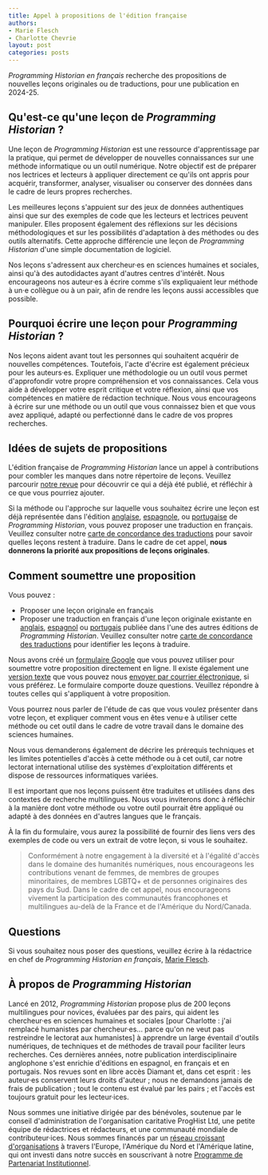 ```yaml
---
title: Appel à propositions de l'édition française
authors:
- Marie Flesch
- Charlotte Chevrie
layout: post
categories: posts 
---
```


_Programming Historian en français_ recherche des propositions de nouvelles leçons originales ou de traductions, pour une publication en 2024-25.

## Qu'est-ce qu'une leçon de _Programming Historian_&nbsp;?

Une leçon de _Programming Historian_ est une ressource d'apprentissage par la pratique, qui permet de développer de nouvelles connaissances sur une méthode informatique ou un outil numérique. Notre objectif est de préparer nos lectrices et lecteurs à appliquer directement ce qu'ils ont appris pour acquérir, transformer, analyser, visualiser ou conserver des données dans le cadre de leurs propres recherches.

Les meilleures leçons s'appuient sur des jeux de données authentiques ainsi que sur des exemples de code que les lecteurs et lectrices peuvent manipuler. Elles proposent également des réflexions sur les décisions méthodologiques et sur les possibilités d'adaptation à des méthodes ou des outils alternatifs. Cette approche différencie une leçon de _Programming Historian_ d'une simple documentation de logiciel.

Nos leçons s'adressent aux chercheur·es en sciences humaines et sociales, ainsi qu'à des autodidactes ayant d'autres centres d'intérêt. Nous encourageons nos auteur·es à écrire comme s'ils expliquaient leur méthode à un·e collègue ou à un pair, afin de rendre les leçons aussi accessibles que possible.

## Pourquoi écrire une leçon pour _Programming Historian_&nbsp;?

Nos leçons aident avant tout les personnes qui souhaitent acquérir de nouvelles compétences. Toutefois, l'acte d'écrire est également précieux pour les auteurs·es. Expliquer une méthodologie ou un outil vous permet d'approfondir votre propre compréhension et vos connaissances. Cela vous aide à développer votre esprit critique et votre réflexion, ainsi que vos compétences en matière de rédaction technique. Nous vous encourageons à écrire sur une méthode ou un outil que vous connaissez bien et que vous avez appliqué, adapté ou perfectionné dans le cadre de vos propres recherches.

## Idées de sujets de propositions

L'édition française de _Programming Historian_ lance un appel à contributions pour combler les manques dans notre répertoire de leçons. Veuillez parcourir [notre revue](/fr/leçons) pour découvrir ce qui a déjà été publié, et réfléchir à ce que vous pourriez ajouter.

Si la méthode ou l'approche sur laquelle vous souhaitez écrire une leçon est déjà représentée dans l'édition [anglaise](/en/lessons), [espagnole](/es/lecciones/), ou [portugaise](/pt/licoes/) de _Programming Historian_, vous pouvez proposer une traduction en français. Veuillez consulter notre [carte de concordance des traductions](/translation-concordance) pour savoir quelles leçons restent à traduire. Dans le cadre de cet appel, **nous donnerons la priorité aux propositions de leçons originales**.

## Comment soumettre une proposition

Vous pouvez&nbsp;:

- Proposer une leçon originale en français
- Proposer une traduction en français d'une leçon originale existante en [anglais](/en/lessons), [espagnol](/es/lecciones/) ou [portugais](/pt/licoes/) publiée dans l'une des autres éditions de _Programming Historian_. Veuillez consulter notre [carte de concordance des traductions](/translation-concordance) pour identifier les leçons à traduire.

Nous avons créé un [formulaire Google](https://forms.gle/XG7sXu7EaCbnwAd56) que vous pouvez utiliser pour soumettre votre proposition directement en ligne. Il existe également une [version texte](/assets/forms/Formulaire.Tutoriel.txt) que vous pouvez nous [envoyer par courrier électronique](mailto:francais@programminghistorian.org), si vous préférez. Le formulaire comporte douze questions. Veuillez répondre à toutes celles qui s'appliquent à votre proposition.

Vous pourrez nous parler de l'étude de cas que vous voulez présenter dans votre leçon, et expliquer comment vous en êtes venu·e à utiliser cette méthode ou cet outil dans le cadre de votre travail dans le domaine des sciences humaines.

Nous vous demanderons également de décrire les prérequis techniques et les limites potentielles d'accès à cette méthode ou à cet outil, car notre lectorat international utilise des systèmes d'exploitation différents et dispose de ressources informatiques variées.

Il est important que nos leçons puissent être traduites et utilisées dans des contextes de recherche multilingues. Nous vous inviterons donc à réfléchir à la manière dont votre méthode ou votre outil pourrait être appliqué ou adapté à des données en d'autres langues que le français.

À la fin du formulaire, vous aurez la possibilité de fournir des liens vers des exemples de code ou vers un extrait de votre leçon, si vous le souhaitez.

>Conformément à notre engagement à la diversité et à l'égalité d'accès dans le domaine des humanités numériques, nous encourageons les contributions venant de femmes, de membres de groupes minoritaires, de membres LGBTQ+ et de personnes originaires des pays du Sud. Dans le cadre de cet appel, nous encourageons vivement la participation des communautés francophones et multilingues au-delà de la France et de l'Amérique du Nord/Canada.

## Questions

Si vous souhaitez nous poser des questions, veuillez écrire à la rédactrice en chef de _Programming Historian en français_, [Marie Flesch](mailto:francais@programminghistorian.org).

## À propos de _Programming Historian_

Lancé en 2012, _Programming Historian_ propose plus de 200 leçons multilingues pour novices, évaluées par des pairs, qui aident les chercheur·es en sciences humaines et sociales [pour Charlotte : j'ai remplacé humanistes par chercheur·es... parce qu'on ne veut pas restreindre le lectorat aux humanistes] à apprendre un large éventail d'outils numériques, de techniques et de méthodes de travail pour faciliter leurs recherches. Ces dernières années, notre publication interdisciplinaire anglophone s'est enrichie d'éditions en espagnol, en français et en portugais. Nos revues sont en libre accès Diamant et, dans cet esprit&nbsp;: les auteur·es conservent leurs droits d'auteur&nbsp;; nous ne demandons jamais de frais de publication&nbsp;; tout le contenu est évalué par les pairs&nbsp;; et l'accès est toujours gratuit pour les lecteur·ices.

Nous sommes une initiative dirigée par des bénévoles, soutenue par le conseil d'administration de l'organisation caritative ProgHist Ltd, une petite équipe de rédactrices et rédacteurs, et une communauté mondiale de contributeur·ices. Nous sommes financés par un [réseau croissant d'organisations](/fr/nos-soutiens) à travers l'Europe, l'Amérique du Nord et l'Amérique latine, qui ont investi dans notre succès en souscrivant à notre [Programme de Partenariat Institutionnel](/fr/pi).
